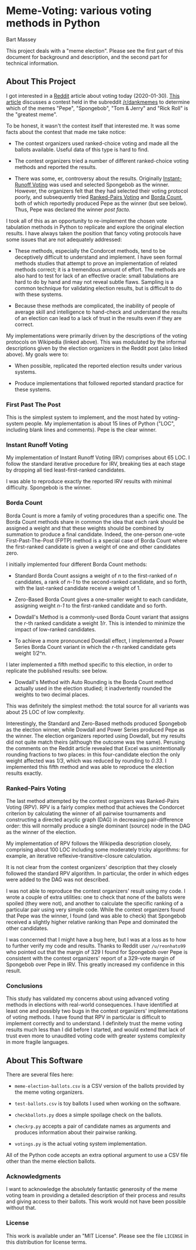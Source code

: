 # Meme-Voting: various voting methods in Python
Bart Massey

This project deals with a "meme election". Please see the
first part of this document for background and description,
and the second part for technical information.

## About This Project

I got interested in a [Reddit](http://reddit.com) article
about voting today
(2020-01-30). [This article](https://www.reddit.com/r/dankmemes/comments/ew731f/did_pepe_really_win_a_look_at_the_math_behind_the/)
discusses a contest held in the subreddit
[/r/dankmemes](https://www.reddit.com/r/dankmemes) to
determine which of the memes "Pepe", "Spongebob", "Tom \&
Jerry" and "Rick Roll" is the "greatest meme".

To be honest, it wasn't the contest itself that interested
me. It was some facts about the contest that made me take
notice:

* The contest organizers used ranked-choice voting and made
  all the ballots available. Useful data of this type is
  hard to find.

* The contest organizers tried a number of different
  ranked-choice voting methods and reported the results.

* There was some, er, controversy about the
  results. Originally
  [Instant-Runoff Voting](https://en.wikipedia.org/wiki/Instant-runoff_voting)
  was used and selected Spongebob as the winner. However,
  the organizers felt that they had selected their voting
  protocol poorly, and subsequently tried
  [Ranked-Pairs Voting](https://en.wikipedia.org/wiki/Ranked_pairs)
  and
  [Borda Count](https://en.wikipedia.org/wiki/Borda_count),
  both of which reportedly produced Pepe as the winner (but
  see below). Thus, Pepe was declared the winner *post
  facto.*

I took all of this as an opportunity to re-implement the
chosen vote tabulation methods in Python to replicate and
explore the original election results. I have always taken
the position that fancy voting protocols have some issues
that are not adequately addressed:

* These methods, especially the Condorcet methods, tend to
  be deceptively difficult to understand and implement. I
  have seen formal methods studies that attempt to prove an
  implementation of related methods correct; it is a
  tremendous amount of effort. The methods are also hard to
  test for lack of an effective oracle: small tabulations
  are hard to do by hand and may not reveal subtle flaws.
  Sampling is a common technique for validating election
  results, but is difficult to do with these systems.

* Because these methods are complicated, the inability of
  people of average skill and intelligence to hand-check and
  understand the results of an election can lead to a lack
  of trust in the results even if they are correct.

My implementations were primarily driven by the descriptions
of the voting protocols on Wikipedia (linked above). This
was modulated by the informal descriptions given by the
election organizers in the Reddit post (also linked above).
My goals were to:

* When possible, replicated the reported election results
  under various systems.

* Produce implementations that followed reported standard
  practice for these systems.

### First Past The Post

This is the simplest system to implement, and the most hated
by voting-system people. My implementation is about 15 lines
of Python ("LOC", including blank lines and comments). Pepe
is the clear winner.

### Instant Runoff Voting

My implementation of Instant Runoff Voting (IRV) comprises
about 65 LOC. I follow the standard iterative procedure for
IRV, breaking ties at each stage by dropping all tied
least-first-ranked candidates.

I was able to reproduce exactly the reported IRV results
with minimal difficulty. Spongebob is the winner.

### Borda Count

Borda Count is more a family of voting procedures than
a specific one. The Borda Count methods share in common the idea that
each rank should be assigned a weight and that these weights
should be combined by summation to produce a final
candidate. Indeed, the one-person one-vote
First-Past-The-Post (FPTP) method is a special case of Borda
Count where the first-ranked candidate is given a weight of
one and other candidates zero.

I initially implemented four different Borda Count methods:

* Standard Borda Count assigns a weight of *n* to the
  first-ranked of *n* candidates, a rank of *n-1* to the
  second-ranked candidate, and so forth, with the
  last-ranked candidate receive a weight of 1.

* Zero-Based Borda Count gives a one-smaller weight to
  each candidate, assigning weight *n-1* to the first-ranked
  candidate and so forth.

* Dowdall's Method is a commonly-used Borda Count variant
  that assigns the *r*-th ranked candidate a weight
  *1/r*. This is intended to minimize the impact of
  low-ranked candidates.

* To achieve a more pronounced Dowdall effect, I implemented
  a Power Series Borda Count variant in which the *r*-th
  ranked candidate gets weight *1/2^n*.

I later implemented a fifth method specific to this
election, in order to replicate the published results: see
below.

* Dowdall's Method with Auto Rounding is the Borda Count
  method actually used in the election studied; it
  inadvertently rounded the weights to two decimal places.

This was definitely the simplest method: the total source
for all variants was about 25 LOC of low complexity.

Interestingly, the Standard and Zero-Based methods produced
Spongebob as the election winner, while Dowdall and Power
Series produced Pepe as the winner. The election organizers
reported using Dowdall, but my results did not quite match
theirs (although the outcome was the same). Perusing the
comments on the Reddit article revealed that Excel was
unintentionally rounding fractions to two places: in this
four-candidate election the only weight affected was *1/3*,
which was reduced by rounding to *0.33*. I implemented this
fifth method and was able to reproduce the election results
exactly.

### Ranked-Pairs Voting

The last method attempted by the contest organizers was
Ranked-Pairs Voting (RPV). RPV is a fairly complex method
that achieves the Condorcet criterion by calculating the
winner of all pairwise tournaments and constructing a
directed acyclic graph (DAG) in decreasing pair-difference
order: this will normally produce a single dominant (source)
node in the DAG as the winner of the election.

My implementation of RPV follows the Wikipedia description
closely, comprising about 100 LOC including some moderately
tricky algorithms: for example, an iterative
reflexive-transitive-closure calculation.

It is not clear from the contest organizers' description
that they closely followed the standard RPV algorithm. In
particular, the order in which edges were added to the DAG
was not described.

I was not able to reproduce the contest organizers' result
using my code. I wrote a couple of extra utilities: one to
check that none of the ballots were spoiled (they were not),
and another to calculate the specific ranking of a
particular pair using very simple code. While the contest
organizers found that Pepe was the winner, I found (and was
able to check) that Spongebob received a slightly higher
relative ranking than Pepe and dominated the other
candidates.

I was concerned that I might have a bug here, but I was at a
loss as to how to further verify my code and results. Thanks
to Reddit user `/u/reonhato99` who pointed out that the
margin of 329 I found for Spongebob over Pepe is consistent
with the contest organizers' report of a 329-vote margin of
Spongebob over Pepe in IRV. This greatly increased my
confidence in this result.

### Conclusions

This study has validated my concerns about using advanced
voting methods in elections with real-world consequences. I
have identified at least one and possibly two bugs in the
contest organizers' implementations of voting methods. I
have found that RPV in particular is difficult to implement
correctly and to understand. I definitely trust the meme
voting results much less than I did before I started, and
would extend that lack of trust even more to unaudited
voting code with greater systems complexity in more fragile
languages.

## About This Software

There are several files here:

* `meme-election-ballots.csv` is a CSV version of the
  ballots provided by the meme voting organizers.

* `test-ballots.csv` is toy ballots I used when working on
  the software.

* `checkballots.py` does a simple spoilage check on the
  ballots.

* `checkrp.py` accepts a pair of candidate names as
  arguments and produces information about their pairwise
  ranking.

* `votings.py` is the actual voting system implementation.

All of the Python code accepts an extra optional argument to
use a CSV file other than the meme election ballots.

### Acknowledgments

I want to acknowledge the absolutely fantastic generosity of
the meme voting team in providing a detailed description of
their process and results and giving access to their
ballots. This work would not have been possible without
that.

### License

This work is available under an "MIT License". Please see
the file `LICENSE` in this distribution for license terms.
